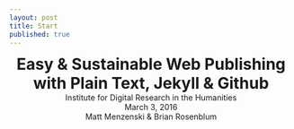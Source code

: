 ```yaml
---
layout: post
title: Start
published: true
---
```


<div style="text-align:center;">

<h1 style="margin:0 auto;text-align:center;">Easy &amp; Sustainable Web Publishing with Plain Text, Jekyll & Github</h1>

<p style="margin:0 auto;text-align:center;">Institute for Digital Research in the Humanities</p>

<p style="margin:0 auto;text-align:center;">March 3, 2016</p>

<p style="margin:0 auto;text-align:center;">Matt Menzenski &amp; Brian Rosenblum</p>

</div>
